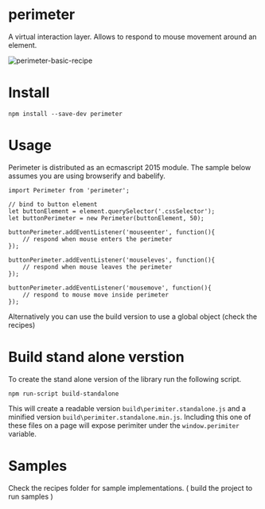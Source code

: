 # perimeter

A virtual interaction layer. Allows to respond to mouse movement around an element.

![perimeter-basic-recipe](https://cloud.githubusercontent.com/assets/299887/12561923/b84409e8-c3a2-11e5-96e3-775375c4cafb.gif)

# Install

    npm install --save-dev perimeter


# Usage

Perimeter is distributed as an ecmascript 2015 module. The sample below assumes you are using browserify and babelify.

    import Perimeter from 'perimeter';
    
    // bind to button element
    let buttonElement = element.querySelector('.cssSelector');
    let buttonPerimeter = new Perimeter(buttonElement, 50);
    
    buttonPerimeter.addEventListener('mouseenter', function(){
        // respond when mouse enters the perimeter
    });
    
    buttonPerimeter.addEventListener('mouseleves', function(){
        // respond when mouse leaves the perimeter
    });
    
    buttonPerimeter.addEventListener('mousemove', function(){
        // respond to mouse move inside perimeter
    });

Alternatively you can use the build version to use a global object (check the recipes)

# Build stand alone verstion

To create the stand alone version of the library run the following script.

    npm run-script build-standalone
    
This will create a readable version `build\perimiter.standalone.js` and a minified version `build\perimiter.standalone.min.js`. 
Including this one of these files on a page will expose perimiter under the `window.perimiter` variable.

# Samples

Check the recipes folder for sample implementations. ( build the project to run samples )

